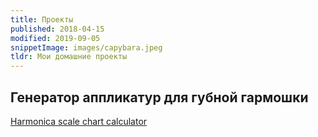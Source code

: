 ```yaml
---
title: Проекты
published: 2018-04-15
modified: 2019-09-05
snippetImage: images/capybara.jpeg
tldr: Мои домашние проекты
---
```


## Генератор аппликатур для губной гармошки

[Harmonica scale chart calculator](harmonica-scales.html)
